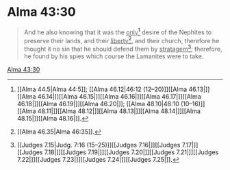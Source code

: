 # Alma 43:30

> And he also knowing that it was the <u>only</u>[^a] desire of the Nephites to preserve their lands, and their <u>liberty</u>[^b], and their church, therefore he thought it no sin that he should defend them by <u>stratagem</u>[^c]; therefore, he found by his spies which course the Lamanites were to take.

[Alma 43:30](https://www.churchofjesuschrist.org/study/scriptures/bofm/alma/43?lang=eng&id=p30#p30)


[^a]: [[Alma 44.5|Alma 44:5]]; [[Alma 46.12|46:12 (12–20)]][[Alma 46.13|]][[Alma 46.14|]][[Alma 46.15|]][[Alma 46.16|]][[Alma 46.17|]][[Alma 46.18|]][[Alma 46.19|]][[Alma 46.20|]]; [[Alma 48.10|48:10 (10–16)]][[Alma 48.11|]][[Alma 48.12|]][[Alma 48.13|]][[Alma 48.14|]][[Alma 48.15|]][[Alma 48.16|]].  
[^b]: [[Alma 46.35|Alma 46:35]].  
[^c]: [[Judges 7.15|Judg. 7:16 (15–25)]][[Judges 7.16|]][[Judges 7.17|]][[Judges 7.18|]][[Judges 7.19|]][[Judges 7.20|]][[Judges 7.21|]][[Judges 7.22|]][[Judges 7.23|]][[Judges 7.24|]][[Judges 7.25|]].  
